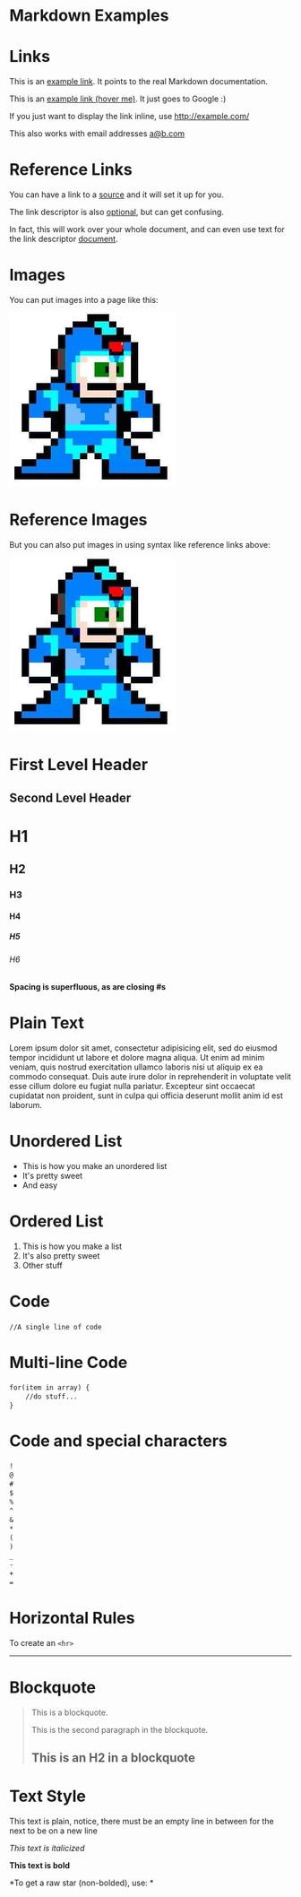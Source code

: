 # Markdown Examples 


# Links
This is an [example link](http://http://daringfireball.net/projects/markdown/basics). It points to the real Markdown documentation.

This is an [example link (hover me)](http://example.com/ "With a hover Title"). It just goes to Google :)

If you just want to display the link inline, use <http://example.com/>

This also works with email addresses <a@b.com>


# Reference Links
You can have a link to a [source][1] and it will set it up for you.

The link descriptor is also [optional][], but can get confusing.

In fact, this will work over your whole document, and can even use text for the link descriptor [document][link3].

[1]: http://google.com/			"Google 1"
[optional]: http://google.com/	"Google 2"
[link3]: http://google.com/		"Google 3"


# Images
You can put images into a page like this:

![Mega Man](/assets/2014-08-01/megaman.jpg "Mega Man")

# Reference Images
But you can also put images in using syntax like reference links above:

![Mega Man][img1]

[img1]: /assets/2014-08-01/megaman.jpg "Mega Man"


First Level Header
==================


Second Level Header
-------------------

# H1
## H2
### H3
#### H4
##### H5
###### H6

####             Spacing is superfluous, as are closing \#s #


# Plain Text
Lorem ipsum dolor sit amet, consectetur adipisicing elit, sed do eiusmod tempor incididunt ut labore et dolore magna aliqua. Ut enim ad minim veniam, quis nostrud exercitation ullamco laboris nisi ut aliquip ex ea commodo consequat. Duis aute irure dolor in reprehenderit in voluptate velit esse cillum dolore eu fugiat nulla pariatur. Excepteur sint occaecat cupidatat non proident, sunt in culpa qui officia deserunt mollit anim id est laborum.


# Unordered List
- This is how you make an unordered list
- It's pretty sweet
- And easy


# Ordered List
1. This is how you make a list
2. It's also pretty sweet
3. Other stuff


# Code

`//A single line of code`

# Multi-line Code
```
for(item in array) {
	//do stuff...
}
```

# Code and special characters
```
!
@
#
$
%
^
&
*
(
)
_
-
+
=
```

# Horizontal Rules

To create an `<hr>`

---


# Blockquote
> This is a blockquote.
> 
> This is the second paragraph in the blockquote.
>
> ## This is an H2 in a blockquote


# Text Style
This text is plain, notice, there must be an empty line in between for the next to be on a new line

*This text is italicized*

**This text is bold**

\*To get a raw star (non-bolded), use: \*
